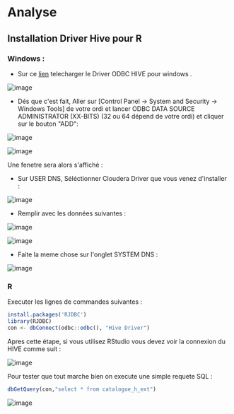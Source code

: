# Analyse

## Installation Driver Hive pour R

### Windows : 

- Sur ce [lien](https://www.cloudera.com/downloads/connectors/hive/jdbc/2-6-5.html) telecharger le Driver ODBC HIVE pour windows .

![image](https://user-images.githubusercontent.com/91131467/209726982-b60298ab-21f0-4853-8758-41b4840d3447.png)

- Dés que c'est fait, Aller sur [Control Panel -> System and Security -> Windows Tools] de votre ordi et lancer ODBC DATA SOURCE ADMINISTRATOR (XX-BITS) (32 ou 64 dépend de votre ordi) et cliquer sur le bouton "ADD":

![image](https://user-images.githubusercontent.com/91131467/209727218-025bea7a-c37a-41e2-83c4-226354a0fa7c.png)

![image](https://user-images.githubusercontent.com/91131467/209727290-4cbd0534-862f-4cde-86c5-0168bfea50a6.png)

Une fenetre sera alors s'affiché : 

- Sur USER DNS, Séléctionner Cloudera Driver que vous venez d'installer :

![image](https://user-images.githubusercontent.com/91131467/209727388-5ff3e2fd-3113-4cdd-825e-5eceff83ff78.png)

- Remplir avec les données suivantes :

![image](https://user-images.githubusercontent.com/91131467/209727452-7870569f-fe4b-4bd1-b308-dca9a4cbb61d.png)

![image](https://user-images.githubusercontent.com/91131467/209727508-56702cbe-ee01-4057-aa3f-9efb24da86ee.png)

- Faite la meme chose sur l'onglet SYSTEM DNS :

![image](https://user-images.githubusercontent.com/91131467/209727767-18c0a88e-ad9f-47de-9c1e-34ecc6bbecf3.png)

### R

Executer les lignes de commandes suivantes :

```r
install.packages('RJDBC')
library(RJDBC)
con <- dbConnect(odbc::odbc(), "Hive Driver")
```
Apres cette étape, si vous utilisez RStudio vous devez voir la connexion du HIVE comme suit : 

![image](https://user-images.githubusercontent.com/91131467/209728768-34d72463-8f90-4959-b9ea-ad52365e18fd.png)

Pour tester que tout marche bien on execute une simple requete SQL :

```r
dbGetQuery(con,"select * from catalogue_h_ext")
```

![image](https://user-images.githubusercontent.com/91131467/209729343-03073896-6f94-4016-a88e-a701597a0fae.png)








